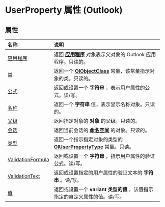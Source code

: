 
# UserProperty 属性 (Outlook)

## 属性



|**名称**|**说明**|
|:-----|:-----|
|[应用程序](8796ad9a-dc97-72b4-9bcf-14cb9196335a.md)|返回 **[应用程序](797003e7-ecd1-eccb-eaaf-32d6ddde8348.md)** 对象表示父对象的 Outlook 应用程序。只读的。|
|[类](06f17b5f-0d42-6f7e-637c-5754a74aea9c.md)|返回一个 **[OlObjectClass](33d724b3-df3c-2a7f-a80f-93b66d96f588.md)** 常量，该常量指示对象的类。只读的。|
|[公式](91d2a104-8a93-a1e3-f31a-a0351153496d.md)|返回或设置一个 **字符串** ，表示用户属性的公式。读/写。|
|[名称](7587062a-9cac-ed81-90a6-f1f0f089e757.md)|返回一个 **字符串** 值，表示显示名称对象。只读的。|
|[父级](8d584074-d3b0-ecbd-430e-afa083369773.md)|返回指定对象的 **对象** 的父级。只读的。|
|[会话](181d0aad-9b03-9cce-b6dd-33a290d57ee9.md)|返回当前会话的 **[命名空间](f0dcaa19-07f5-5d42-a3bf-2e42b7885644.md)** 的对象。只读的。|
|[类型](d1eea53e-c46d-8dad-94cd-9338091b4ffd.md)|返回一个指示指定对象的类型的  **[OlUserPropertyType](24a4517a-3e6c-67be-33a3-fc9c2fb3f1d1.md)** 常量。只读。|
|[ValidationFormula](1420a7d9-2d10-ea1a-a893-e573f93919ad.md)|返回或设置一个 **字符串** ，指示用户属性的验证公式。读/写。|
|[ValidationText](f2defd65-2c48-a24a-8cdc-a05b752cde53.md)|返回或设置指定的用户属性的验证文本的 **字符串** 。读/写。|
|[值](9f313262-ffd4-3245-f516-bc2d62d6f33a.md)|返回或设置一个 **variant 类型的值** ，该值指示指定的自定义属性的值。读/写。|
